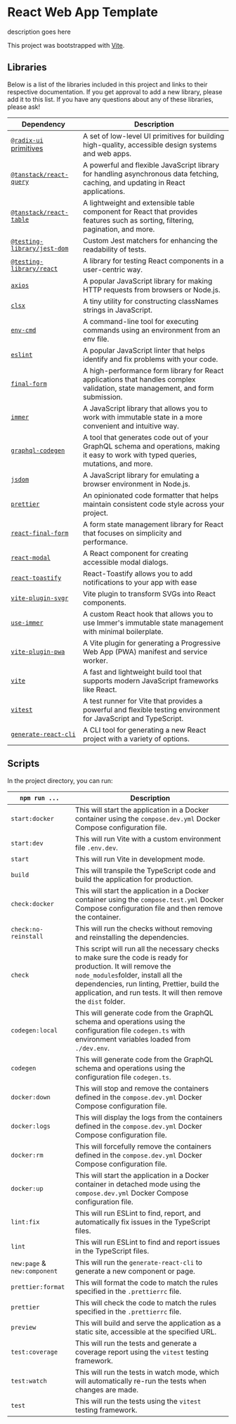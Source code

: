 # React Web App Template

description goes here

This project was bootstrapped with [Vite](https://vitejs.dev/).

## Libraries

Below is a list of the libraries included in this project and links to their respective documentation. If you get approval to add a new library, please add it to this list. If you have any questions about any of these libraries, please ask!

| Dependency                                                                                | Description                                                                                                                           |
| ----------------------------------------------------------------------------------------- | ------------------------------------------------------------------------------------------------------------------------------------- |
| [`@radix-ui` primitives](https://www.radix-ui.com/primitives)                             | A set of low-level UI primitives for building high-quality, accessible design systems and web apps.                                   |
| [`@tanstack/react-query`](https://react-query.tanstack.com/)                              | A powerful and flexible JavaScript library for handling asynchronous data fetching, caching, and updating in React applications.      |
| [`@tanstack/react-table`](https://react-table.tanstack.com/)                              | A lightweight and extensible table component for React that provides features such as sorting, filtering, pagination, and more.       |
| [`@testing-library/jest-dom`](https://github.com/testing-library/jest-dom)                | Custom Jest matchers for enhancing the readability of tests.                                                                          |
| [`@testing-library/react`](https://testing-library.com/docs/react-testing-library/intro/) | A library for testing React components in a user-centric way.                                                                         |
| [`axios`](https://axios-http.com/)                                                        | A popular JavaScript library for making HTTP requests from browsers or Node.js.                                                       |
| [`clsx`](https://github.com/lukeed/clsx#readme)                                           | A tiny utility for constructing classNames strings in JavaScript.                                                                     |
| [`env-cmd`](https://www.npmjs.com/package/env-cmd)                                        | A command-line tool for executing commands using an environment from an env file.                                                     |
| [`eslint`](https://eslint.org/)                                                           | A popular JavaScript linter that helps identify and fix problems with your code.                                                      |
| [`final-form`](https://final-form.org/react)                                              | A high-performance form library for React applications that handles complex validation, state management, and form submission.        |
| [`immer`](https://immerjs.github.io/immer/)                                               | A JavaScript library that allows you to work with immutable state in a more convenient and intuitive way.                             |
| [`graphql-codegen`](https://the-guild.dev/graphql/codegen/docs)                           | A tool that generates code out of your GraphQL schema and operations, making it easy to work with typed queries, mutations, and more. |
| [`jsdom`](https://github.com/jsdom/jsdom#readme)                                          | A JavaScript library for emulating a browser environment in Node.js.                                                                  |
| [`prettier`](https://prettier.io/docs/en/)                                                | An opinionated code formatter that helps maintain consistent code style across your project.                                          |
| [`react-final-form`](https://final-form.org/react)                                        | A form state management library for React that focuses on simplicity and performance.                                                 |
| [`react-modal`](https://react-modal.com/)                                                 | A React component for creating accessible modal dialogs.                                                                              |
| [`react-toastify`](https://fkhadra.github.io/react-toastify/introduction/)                | React-Toastify allows you to add notifications to your app with ease                                                                  |
| [`vite-plugin-svgr`](https://github.com/pd4d10/vite-plugin-svgr)                          | Vite plugin to transform SVGs into React components.                                                                                  |
| [`use-immer`](https://github.com/immerjs/use-immer#readme)                                | A custom React hook that allows you to use Immer's immutable state management with minimal boilerplate.                               |
| [`vite-plugin-pwa`](https://vite-pwa-org.netlify.app/)                                    | A Vite plugin for generating a Progressive Web App (PWA) manifest and service worker.                                                 |
| [`vite`](https://vitejs.dev/)                                                             | A fast and lightweight build tool that supports modern JavaScript frameworks like React.                                              |
| [`vitest`](https://vitest.dev)                                                            | A test runner for Vite that provides a powerful and flexible testing environment for JavaScript and TypeScript.                       |
| [`generate-react-cli`](https://github.com/arminbro/generate-react-cli#readme)             | A CLI tool for generating a new React project with a variety of options.                                                              |

## Scripts

In the project directory, you can run:

| `npm run ...`                | Description                                                                                                                                                                                                                                                             |
| ---------------------------- | ----------------------------------------------------------------------------------------------------------------------------------------------------------------------------------------------------------------------------------------------------------------------- |
| `start:docker`               | This will start the application in a Docker container using the `compose.dev.yml` Docker Compose configuration file.                                                                                                                                                    |
| `start:dev`                  | This will run Vite with a custom environment file `.env.dev`.                                                                                                                                                                                                           |
| `start`                      | This will run Vite in development mode.                                                                                                                                                                                                                                 |
| `build`                      | This will transpile the TypeScript code and build the application for production.                                                                                                                                                                                       |
| `check:docker`               | This will start the application in a Docker container using the `compose.test.yml` Docker Compose configuration file and then remove the container.                                                                                                                     |
| `check:no-reinstall`         | This will run the checks without removing and reinstalling the dependencies.                                                                                                                                                                                            |
| `check`                      | This script will run all the necessary checks to make sure the code is ready for production. It will remove the `node_modules`folder, install all the dependencies, run linting, Prettier, build the application, and run tests. It will then remove the `dist` folder. |
| `codegen:local`              | This will generate code from the GraphQL schema and operations using the configuration file `codegen.ts` with environment variables loaded from `./dev.env`.                                                                                                            |
| `codegen`                    | This will generate code from the GraphQL schema and operations using the configuration file `codegen.ts`.                                                                                                                                                               |
| `docker:down`                | This will stop and remove the containers defined in the `compose.dev.yml` Docker Compose configuration file.                                                                                                                                                            |
| `docker:logs`                | This will display the logs from the containers defined in the `compose.dev.yml` Docker Compose configuration file.                                                                                                                                                      |
| `docker:rm`                  | This will forcefully remove the containers defined in the `compose.dev.yml` Docker Compose configuration file.                                                                                                                                                          |
| `docker:up`                  | This will start the application in a Docker container in detached mode using the `compose.dev.yml` Docker Compose configuration file.                                                                                                                                   |
| `lint:fix`                   | This will run ESLint to find, report, and automatically fix issues in the TypeScript files.                                                                                                                                                                             |
| `lint`                       | This will run ESLint to find and report issues in the TypeScript files.                                                                                                                                                                                                 |
| `new:page` & `new:component` | This will run the `generate-react-cli` to generate a new component or page.                                                                                                                                                                                             |
| `prettier:format`            | This will format the code to match the rules specified in the `.prettierrc` file.                                                                                                                                                                                       |
| `prettier`                   | This will check the code to match the rules specified in the `.prettierrc` file.                                                                                                                                                                                        |
| `preview`                    | This will build and serve the application as a static site, accessible at the specified URL.                                                                                                                                                                            |
| `test:coverage`              | This will run the tests and generate a coverage report using the `vitest` testing framework.                                                                                                                                                                            |
| `test:watch`                 | This will run the tests in watch mode, which will automatically re-run the tests when changes are made.                                                                                                                                                                 |
| `test`                       | This will run the tests using the `vitest` testing framework.                                                                                                                                                                                                           |
